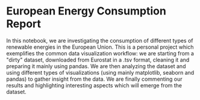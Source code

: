 # European Energy Consumption Report

In this notebook, we are investigating the consumption of different types of renewable energies in the European Union.
This is a personal project which exemplifies the common data visualization workflow: we are starting from a "dirty" dataset, downloaded from Eurostat in a .tsv format,
cleaning it and preparing it mainly using pandas. 
We are then analyzing the dataset and using different types of visualizations (using mainly matplotlib, seaborn and pandas) to gather insight from the data. 
We are finally commenting our results and highlighting interesting aspects which will emerge from the dataset.
